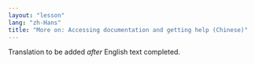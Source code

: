 ```yaml
---
layout: "lesson"
lang: "zh-Hans"
title: "More on: Accessing documentation and getting help (Chinese)"
---
```

Translation to be added _after_ English text completed.
